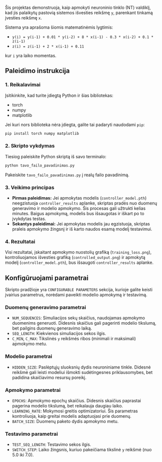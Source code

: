 Šis projektas demonstruoja, kaip apmokyti neuroninio tinklo (NT) valdiklį, kad jis palaikytų pastovią sistemos išvesties reikšmę `y`, parenkant tinkamą įvesties reikšmę `x`.

Sistema yra aprašoma šiomis matematinėmis lygtimis:

*   `y(i) = y(i-1) + 0.01 * y(i-2) + 8 * x(i-1) - 0.3 * x(i-2) + 0.1 * z(i-1)`
*   `z(i) = z(i-1) + 2 * x(i-1) + 0.11`

kur `i` yra laiko momentas.

## Paleidimo instrukcija

### 1. Reikalavimai

Įsitikinkite, kad turite įdiegtą Python ir šias bibliotekas:

*   torch
*   numpy
*   matplotlib

Jei kuri nors biblioteka nėra įdiegta, galite tai padaryti naudodami `pip`:
```bash
pip install torch numpy matplotlib
```

### 2. Skripto vykdymas

Tiesiog paleiskite Python skriptą iš savo terminalo:
```bash
python tavo_failo_pavadinimas.py
```
Pakeiskite `tavo_failo_pavadinimas.py` į realų failo pavadinimą.

### 3. Veikimo principas

*   **Pirmas paleidimas:** Jei apmokytas modelis (`controller_model.pth`) neegzistuoja `controller_results` aplanke, skriptas pradės nuo duomenų generavimo ir modelio apmokymo. Šis procesas gali užtrukti kelias minutes. Baigus apmokymą, modelis bus išsaugotas ir iškart po to įvykdytas testas.
*   **Sekantys paleidimai:** Jei apmokytas modelis jau egzistuoja, skriptas praleis apmokymo žingsnį ir iš karto naudos esamą modelį testavimui.

### 4. Rezultatai

Visi rezultatai, įskaitant apmokymo nuostolių grafiką (`training_loss.png`), kontroliuojamos išvesties grafiką (`controlled_output.png`) ir apmokytą modelį (`controller_model.pth`), bus išsaugoti `controller_results` aplanke.

## Konfigūruojami parametrai

Skripto pradžioje yra `CONFIGURABLE PARAMETERS` sekcija, kurioje galite keisti įvairius parametrus, norėdami paveikti modelio apmokymą ir testavimą.

### Duomenų generavimo parametrai

*   `NUM_SEQUENCES`: Simuliacijos sekų skaičius, naudojamas apmokymo duomenims generuoti. Didesnis skaičius gali pagerinti modelio tikslumą, bet pailgins duomenų generavimo laiką.
*   `SEQ_LENGTH`: Kiekvienos simuliacijos sekos ilgis.
*   `C_MIN`, `C_MAX`: Tikslinės `y` reikšmės ribos (minimali ir maksimali) apmokymo metu.

### Modelio parametrai

*   `HIDDEN_SIZE`: Paslėptųjų sluoksnių dydis neuroniniame tinkle. Didesnė reikšmė gali leisti modeliui išmokti sudėtingesnes priklausomybes, bet padidina skaičiavimo resursų poreikį.

### Apmokymo parametrai

*   `EPOCHS`: Apmokymo epochų skaičius. Didesnis skaičius paprastai pagerina modelio tikslumą, bet reikalauja daugiau laiko.
*   `LEARNING_RATE`: Mokymosi greitis optimizatoriui. Šis parametras kontroliuoja, kaip greitai modelis adaptuojasi prie duomenų.
*   `BATCH_SIZE`: Duomenų paketo dydis apmokymo metu.

### Testavimo parametrai

*   `TEST_SEQ_LENGTH`: Testavimo sekos ilgis.
*   `SWITCH_STEP`: Laiko žingsnis, kuriuo pakeičiama tikslinė `y` reikšmė (nuo 5.0 iki 7.0).